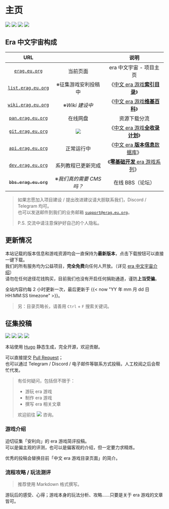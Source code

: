 # 主页

[![](https://img.shields.io/badge/主页-erag.eu.org-brightgreen?logo=e&logoColor=white)](https://erag.eu.org/)
[![](https://img.shields.io/badge/OneDrive-下载分流网盘-2c68c3?style=flat&logo=microsoft-onedrive&logoColor=white)](https://pan.erag.eu.org/)
[![](https://img.shields.io/discord/880635750545252353?style=flat&label=Discord&logo=discord&logoColor=white)](https://discord.gg/C97fHN8Rnk)
[![](https://img.shields.io/badge/Telegram-%40era__games-informational?style=flat&logo=telegram)](https://t.me/era_games)

## Era 中文宇宙构成

|                       URL                       |                                                                                                               |                                           说明                                            |
| :---------------------------------------------: | :-----------------------------------------------------------------------------------------------------------: | :---------------------------------------------------------------------------------------: |
|      [`erag.eu.org`](https://erag.eu.org/)      |                                                   当前页面                                                    |                                  era 中文宇宙 - 项目主页                                  |
| [`list.erag.eu.org`](https://list.erag.eu.org/) |                                              ※征集游戏安利投稿中                                              |        《[中文 era 游戏**索引目录**](https://lackb.fun/era/era-games-zh-index/)》         |
| [`wiki.erag.eu.org`](https://wiki.erag.eu.org/) |                                                ※_Wiki 建设中_                                                 |             《[中文 era 游戏**维基百科**](https://lackb.fun/era/era-wiki/)》              |
|  [`pan.erag.eu.org`](https://pan.erag.eu.org/)  |                                                   在线网盘                                                    |                                       资源下载分流                                        |
|  [`git.erag.eu.org`](http://git.erag.eu.org/)   | [![](https://img.shields.io/badge/gitgud.io-era--games--zh-blue?logo=gitlab)](https://gitgud.io/era-games-zh) |      《[中文 era 游戏**全收录计划**](https://lackb.fun/era/era-git-repositories/)》       |
|  [`api.erag.eu.org`](https://api.erag.eu.org/)  |                                                  正常运行中                                                   |             《[中文 era **版本信息**数据库](https://lackb.fun/era/era-api/)》             |
|  [`dev.erag.eu.org`](http://dev.erag.eu.org/)   |                                              系列教程已更新完成                                               | 《[**零基础开发** era 游戏系列](https://lackb.fun/era/era-diy-tutorial-1-introduction/)》 |
|              ~~`bbs.erag.eu.org`~~              |                                           ※_我们真的需要 CMS 吗？_                                            |                                     在线 BBS（论坛）                                      |

> 如果志愿加入项目建设 / 提出改进建议请大胆联系我们，Discord / Telegram 均可。\
> 也可以发送邮件到我们的业务邮箱 [`support@erag.eu.org`](mailto:support@erag.eu.org)。
>
> P.S. 交流中请注意保护好自己的个人隐私。

## 更新情况

本站记载的版本信息和游戏资源均会一直保持为**最新版本**，点击下载按钮可以直接一键下载。\
我们的所有服务均为公益项目，**完全免费**向任何人开放。（详见 [era 中文宇宙介绍](https://lackb.fun/era/era-universe/#%E6%B0%B8%E4%B9%85%E5%85%8D%E8%B4%B9%E5%AE%8C%E5%85%A8%E5%BC%80%E6%94%BE)）\
请勿在任何途径花钱购买，目前我们也没有开启任何捐助通道，谨防**上当受骗**。

全站内容约每 2 小时更新一次，最后更新于 {{< now "YY 年 mm 月 dd 日 HH:MM:SS timezone" >}}。

> 另：目录页略长，请善用 `Ctrl` + `F` 搜索关键词。

## 征集投稿

[![](https://img.shields.io/badge/GitHub-1ackbfun%2Fera--games--zh-informational?logo=github)](https://github.com/1ackbfun/era-games-zh) ![](https://img.shields.io/github/commit-activity/m/1ackbfun/era-games-zh/main?label=发布频率) ![](https://img.shields.io/github/last-commit/1ackbfun/era-games-zh/dist?label=上次更新) ![](https://img.shields.io/github/workflow/status/1ackbfun/era-games-zh/build-dist/dist)

本站使用 [Hugo](https://github.com/gohugoio/hugo) 静态生成，完全开源，欢迎贡献。

可以直接提交 [Pull Request](https://github.com/1ackbfun/era-games-zh/pulls)；\
也可以通过 Telegram / Discord / 电子邮件等联系方式投稿，人工校阅之后会帮忙代发。

> 有任何疑问，包括但不限于：
>
> - 游玩 era 游戏
> - 制作 era 游戏
> - 撰写 era 相关文章
>
> 欢迎前往 [![](https://img.shields.io/discord/880635750545252353?style=flat&label=Discord&logo=discord&logoColor=white)](https://discord.gg/C97fHN8Rnk) 咨询。

### 游戏介绍

迫切征集「安利向」的 era 游戏简评投稿。\
可以是偏主观的评测，也可以是偏客观的介绍，但一定要力求精炼。

优秀的投稿会替换目前「中文 era 游戏目录页面」的简介。

### 流程攻略 / 玩法测评

> 推荐使用 Markdown 格式撰写。

游玩后的感受、心得；游戏本身的玩法分析、攻略……只要是关于 era 游戏的文章皆可。
